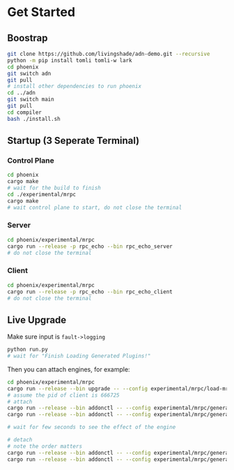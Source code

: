 # Get Started

## Boostrap

```bash
git clone https://github.com/livingshade/adn-demo.git --recursive
python -m pip install tomli tomli-w lark
cd phoenix
git switch adn
git pull
# install other dependencies to run phoenix
cd ../adn
git switch main
git pull
cd compiler
bash ./install.sh
```

## Startup (3 Seperate Terminal)

### Control Plane

```bash
cd phoenix
cargo make
# wait for the build to finish
cd ./experimental/mrpc
cargo make
# wait control plane to start, do not close the terminal
```

### Server
 
```bash
cd phoenix/experimental/mrpc
cargo run --release -p rpc_echo --bin rpc_echo_server
# do not close the terminal
```

### Client

```bash
cd phoenix/experimental/mrpc
cargo run --release -p rpc_echo --bin rpc_echo_client
# do not close the terminal
```

## Live Upgrade

Make sure input is `fault->logging`

```bash
python run.py
# wait for "Finish Loading Generated Plugins!"
```

Then you can attach engines, for example:

```bash
cd phoenix/experimental/mrpc
cargo run --release --bin upgrade -- --config experimental/mrpc/load-mrpc-plugins.toml
# assume the pid of client is 666725
# attach
cargo run --release --bin addonctl -- --config experimental/mrpc/generated/addonctl/gen_fault_0_attach.toml --pid 666725 --sid 1
cargo run --release --bin addonctl -- --config experimental/mrpc/generated/addonctl/gen_logging_1_detach.toml --pid 666725 --sid 1

# wait for few seconds to see the effect of the engine

# detach
# note the order matters
cargo run --release --bin addonctl -- --config experimental/mrpc/generated/addonctl/gen_logging_1_detach.toml --pid 666725 --sid 1
cargo run --release --bin addonctl -- --config experimental/mrpc/generated/addonctl/gen_fault_0_detach.toml --pid 666725 --sid 1
```